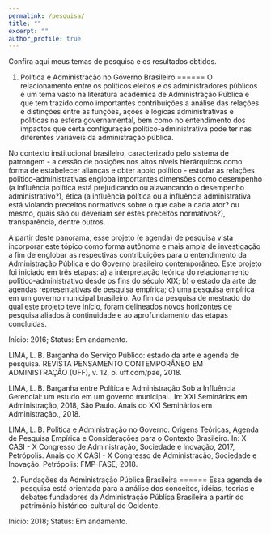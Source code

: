 ```yaml
---
permalink: /pesquisa/
title: ""
excerpt: ""
author_profile: true
---
```


Confira aqui meus temas de pesquisa e os resultados obtidos.

1) Política e Administração no Governo Brasileiro
======
O relacionamento entre os políticos eleitos e os administradores públicos é um tema vasto na literatura acadêmica de Administração Pública e que tem trazido como importantes contribuições a análise das relações e distinções entre as funções, ações e lógicas administrativas e políticas na esfera governamental, bem como no entendimento dos impactos que certa configuração político-administrativa pode ter nas diferentes variáveis da administração pública. 

No contexto institucional brasileiro, caracterizado pelo sistema de patrongem - a cessão de posições nos altos níveis hierárquicos como forma de estabelecer alianças e obter apoio político - estudar as relações político-administrativas engloba importantes dimensões como desempenho (a influência política está prejudicando ou alavancando o desempenho administrativo?), ética (a influência política ou a influência administrativa está violando preceitos normativos sobre o que cabe a cada ator? ou mesmo, quais são ou deveriam ser estes preceitos normativos?), transparência, dentre outros. 

A partir deste panorama, esse projeto (e agenda) de pesquisa vista incorporar este tópico como forma autônoma e mais ampla de investigação a fim de englobar as respectivas contribuições para o entendimento da Administração Pública e do Governo brasileiro contemporâneo. Este projeto foi iniciado em três etapas: a) a interpretação teórica do relacionamento político-administrativo desde os fins do século XIX; b) o estado da arte de agendas representativas de pesquisa empírica; c) uma pesquisa empírica em um governo municipal brasileiro. Ao fim da pesquisa de mestrado do qual este projeto teve início, foram delineados novos horizontes de pesquisa aliados à continuidade e ao aprofundamento das etapas concluídas.

Início: 2016;
Status: Em andamento.

LIMA, L. B. Barganha do Serviço Público: estado da arte e agenda de pesquisa. REVISTA PENSAMENTO CONTEMPORÂNEO EM ADMINISTRAÇÃO (UFF), v. 12, p. uff.com/pae, 2018.

LIMA, L. B. Barganha entre Política e Administração Sob a Influência Gerencial: um estudo em um governo municipal.. In: XXI Seminários em Administração, 2018, São Paulo. Anais do XXI Seminários em Administração., 2018.

LIMA, L. B. Política e Administração no Governo: Origens Teóricas, Agenda de Pesquisa Empírica e Considerações para o Contexto Brasileiro. In: X CASI - X Congresso de Administração, Sociedade e Inovação, 2017, Petrópolis. Anais do X CASI - X Congresso de Administração, Sociedade e Inovação. Petrópolis: FMP-FASE, 2018.


2) Fundações da Administração Pública Brasileira
======
Essa agenda de pesquisa está orientada para a análise dos conceitos, idéias, teorias e debates fundadores da Administração Pública Brasileira a partir do patrimônio histórico-cultural do Ocidente.

Início: 2018;
Status: Em andamento.
